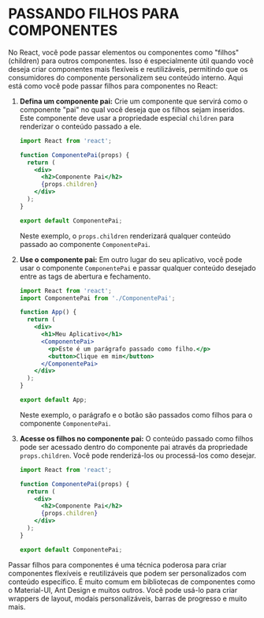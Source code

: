 # PASSANDO FILHOS PARA COMPONENTES
No React, você pode passar elementos ou componentes como "filhos" (children) para outros componentes. Isso é especialmente útil quando você deseja criar componentes mais flexíveis e reutilizáveis, permitindo que os consumidores do componente personalizem seu conteúdo interno. Aqui está como você pode passar filhos para componentes no React:

1. **Defina um componente pai:** Crie um componente que servirá como o componente "pai" no qual você deseja que os filhos sejam inseridos. Este componente deve usar a propriedade especial `children` para renderizar o conteúdo passado a ele.

   ```jsx
   import React from 'react';

   function ComponentePai(props) {
     return (
       <div>
         <h2>Componente Pai</h2>
         {props.children}
       </div>
     );
   }

   export default ComponentePai;
   ```

   Neste exemplo, o `props.children` renderizará qualquer conteúdo passado ao componente `ComponentePai`.

2. **Use o componente pai:** Em outro lugar do seu aplicativo, você pode usar o componente `ComponentePai` e passar qualquer conteúdo desejado entre as tags de abertura e fechamento.

   ```jsx
   import React from 'react';
   import ComponentePai from './ComponentePai';

   function App() {
     return (
       <div>
         <h1>Meu Aplicativo</h1>
         <ComponentePai>
           <p>Este é um parágrafo passado como filho.</p>
           <button>Clique em mim</button>
         </ComponentePai>
       </div>
     );
   }

   export default App;
   ```

   Neste exemplo, o parágrafo e o botão são passados como filhos para o componente `ComponentePai`.

3. **Acesse os filhos no componente pai:** O conteúdo passado como filhos pode ser acessado dentro do componente pai através da propriedade `props.children`. Você pode renderizá-los ou processá-los como desejar.

   ```jsx
   import React from 'react';

   function ComponentePai(props) {
     return (
       <div>
         <h2>Componente Pai</h2>
         {props.children}
       </div>
     );
   }

   export default ComponentePai;
   ```

Passar filhos para componentes é uma técnica poderosa para criar componentes flexíveis e reutilizáveis que podem ser personalizados com conteúdo específico. É muito comum em bibliotecas de componentes como o Material-UI, Ant Design e muitos outros. Você pode usá-lo para criar wrappers de layout, modais personalizáveis, barras de progresso e muito mais.